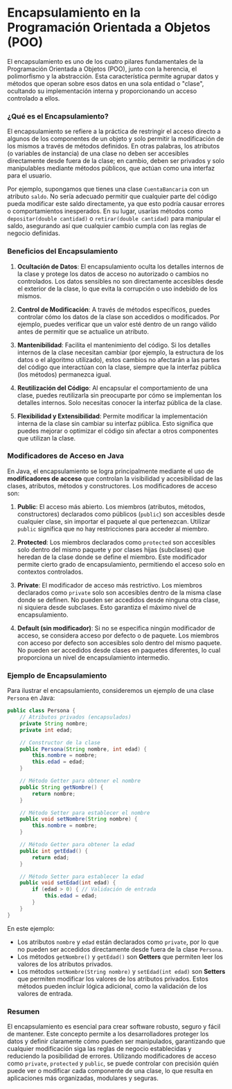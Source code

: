 # Encapsulamiento en la Programación Orientada a Objetos (POO)

El encapsulamiento es uno de los cuatro pilares fundamentales de la Programación Orientada a Objetos (POO), junto con la herencia, el polimorfismo y la abstracción. Esta característica permite agrupar datos y métodos que operan sobre esos datos en una sola entidad o "clase", ocultando su implementación interna y proporcionando un acceso controlado a ellos.

### ¿Qué es el Encapsulamiento?

El encapsulamiento se refiere a la práctica de restringir el acceso directo a algunos de los componentes de un objeto y solo permitir la modificación de los mismos a través de métodos definidos. En otras palabras, los atributos (o variables de instancia) de una clase no deben ser accesibles directamente desde fuera de la clase; en cambio, deben ser privados y solo manipulables mediante métodos públicos, que actúan como una interfaz para el usuario.

Por ejemplo, supongamos que tienes una clase `CuentaBancaria` con un atributo `saldo`. No sería adecuado permitir que cualquier parte del código pueda modificar este saldo directamente, ya que esto podría causar errores o comportamientos inesperados. En su lugar, usarías métodos como `depositar(double cantidad)` o `retirar(double cantidad)` para manipular el saldo, asegurando así que cualquier cambio cumpla con las reglas de negocio definidas.

### Beneficios del Encapsulamiento

1. **Ocultación de Datos**: El encapsulamiento oculta los detalles internos de la clase y protege los datos de acceso no autorizado o cambios no controlados. Los datos sensibles no son directamente accesibles desde el exterior de la clase, lo que evita la corrupción o uso indebido de los mismos.

2. **Control de Modificación**: A través de métodos específicos, puedes controlar cómo los datos de la clase son accedidos o modificados. Por ejemplo, puedes verificar que un valor esté dentro de un rango válido antes de permitir que se actualice un atributo.

3. **Mantenibilidad**: Facilita el mantenimiento del código. Si los detalles internos de la clase necesitan cambiar (por ejemplo, la estructura de los datos o el algoritmo utilizado), estos cambios no afectarán a las partes del código que interactúan con la clase, siempre que la interfaz pública (los métodos) permanezca igual.

4. **Reutilización del Código**: Al encapsular el comportamiento de una clase, puedes reutilizarla sin preocuparte por cómo se implementan los detalles internos. Solo necesitas conocer la interfaz pública de la clase.

5. **Flexibilidad y Extensibilidad**: Permite modificar la implementación interna de la clase sin cambiar su interfaz pública. Esto significa que puedes mejorar o optimizar el código sin afectar a otros componentes que utilizan la clase.

### Modificadores de Acceso en Java

En Java, el encapsulamiento se logra principalmente mediante el uso de **modificadores de acceso** que controlan la visibilidad y accesibilidad de las clases, atributos, métodos y constructores. Los modificadores de acceso son:

1. **Public**: El acceso más abierto. Los miembros (atributos, métodos, constructores) declarados como públicos (`public`) son accesibles desde cualquier clase, sin importar el paquete al que pertenezcan. Utilizar `public` significa que no hay restricciones para acceder al miembro.

2. **Protected**: Los miembros declarados como `protected` son accesibles solo dentro del mismo paquete y por clases hijas (subclases) que heredan de la clase donde se define el miembro. Este modificador permite cierto grado de encapsulamiento, permitiendo el acceso solo en contextos controlados.

3. **Private**: El modificador de acceso más restrictivo. Los miembros declarados como `private` solo son accesibles dentro de la misma clase donde se definen. No pueden ser accedidos desde ninguna otra clase, ni siquiera desde subclases. Esto garantiza el máximo nivel de encapsulamiento.

4. **Default (sin modificador)**: Si no se especifica ningún modificador de acceso, se considera acceso por defecto o de paquete. Los miembros con acceso por defecto son accesibles solo dentro del mismo paquete. No pueden ser accedidos desde clases en paquetes diferentes, lo cual proporciona un nivel de encapsulamiento intermedio.

### Ejemplo de Encapsulamiento

Para ilustrar el encapsulamiento, consideremos un ejemplo de una clase `Persona` en Java:

```java
public class Persona {
    // Atributos privados (encapsulados)
    private String nombre;
    private int edad;

    // Constructor de la clase
    public Persona(String nombre, int edad) {
        this.nombre = nombre;
        this.edad = edad;
    }

    // Método Getter para obtener el nombre
    public String getNombre() {
        return nombre;
    }

    // Método Setter para establecer el nombre
    public void setNombre(String nombre) {
        this.nombre = nombre;
    }

    // Método Getter para obtener la edad
    public int getEdad() {
        return edad;
    }

    // Método Setter para establecer la edad
    public void setEdad(int edad) {
        if (edad > 0) { // Validación de entrada
            this.edad = edad;
        }
    }
}
```

En este ejemplo:

- Los atributos `nombre` y `edad` están declarados como `private`, por lo que no pueden ser accedidos directamente desde fuera de la clase `Persona`.
- Los métodos `getNombre()` y `getEdad()` son **Getters** que permiten leer los valores de los atributos privados.
- Los métodos `setNombre(String nombre)` y `setEdad(int edad)` son **Setters** que permiten modificar los valores de los atributos privados. Estos métodos pueden incluir lógica adicional, como la validación de los valores de entrada.

### Resumen

El encapsulamiento es esencial para crear software robusto, seguro y fácil de mantener. Este concepto permite a los desarrolladores proteger los datos y definir claramente cómo pueden ser manipulados, garantizando que cualquier modificación siga las reglas de negocio establecidas y reduciendo la posibilidad de errores. Utilizando modificadores de acceso como `private`, `protected` y `public`, se puede controlar con precisión quién puede ver o modificar cada componente de una clase, lo que resulta en aplicaciones más organizadas, modulares y seguras.